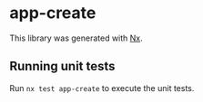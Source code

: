 # app-create

This library was generated with [Nx](https://nx.dev).

## Running unit tests

Run `nx test app-create` to execute the unit tests.

